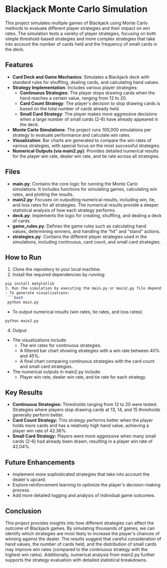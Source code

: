 # Blackjack Monte Carlo Simulation

This project simulates multiple games of Blackjack using Monte Carlo methods to evaluate different player strategies and their impact on win rates. The simulation tests a variety of player strategies, focusing on both simple threshold-based strategies and more complex strategies that take into account the number of cards held and the frequency of small cards in the deck.

## Features

- **Card Deck and Game Mechanics**: Simulates a Blackjack deck with standard rules for shuffling, dealing cards, and calculating hand values.
- **Strategy Implementation**: Includes various player strategies:
  - **Continuous Strategies**: The player stops drawing cards when the hand reaches a certain value, ranging from 12 to 20.
  - **Card Count Strategy**: The player's decision to stop drawing cards is based on the total number of cards already held.
  - **Small Card Strategy**: The player makes more aggressive decisions when a large number of small cards (2-6) have already appeared in the deck.
- **Monte Carlo Simulations**: The project runs 100,000 simulations per strategy to evaluate performance and calculate win rates.
- **Visualization**: Bar charts are generated to compare the win rates of various strategies, with special focus on the most successful strategies.
- **Numerical Outputs (via main2.py)**: Provides detailed numerical results for the player win rate, dealer win rate, and tie rate across all strategies.

## Files

- **main.py**: Contains the core logic for running the Monte Carlo simulations. It includes functions for simulating games, calculating win rates, and plotting the results.
- **main2.py**: Focuses on outputting numerical results, including win, tie, and loss rates for all strategies. The numerical results provide a deeper statistical analysis of how each strategy performs.
- **deck.py**: Implements the logic for creating, shuffling, and dealing a deck of cards.
- **game_rules.py**: Defines the game rules such as calculating hand values, determining winners, and handling the "hit" and "stand" actions.
- **strategies.py**: Contains the different player strategies used in the simulations, including continuous, card count, and small card strategies.

## How to Run

1. Clone the repository to your local machine.
2. Install the required dependencies by running:
  ```bash
  pip install matplotlib
3. Run the simulation by executing the main.py or main2.py file depending on your interest:
  - To generate visualizations:
   ```bash
   python main.py
   ```
  - To output numerical results (win rates, tie rates, and loss rates):
   ```bash
   python main2.py
   ```
4. Output
  - The visualizations include:
    - The win rates for continuous strategies.
    - A filtered bar chart showing strategies with a win rate between 40% and 45%.
    - A final chart comparing continuous strategies with the card count and small card strategies.
  - The numerical outputs in main2.py include:
    - Player win rate, dealer win rate, and tie rate for each strategy.
   
## Key Results

- **Continuous Strategies:** Thresholds ranging from 12 to 20 were tested. Strategies where players stop drawing cards at 13, 14, and 15 thresholds generally perform better.
- **Card Count Strategy:** This strategy performs better when the player holds more cards and has a relatively high hand value, achieving a player win rate of 42.36%.
- **Small Card Strategy:** Players were more aggressive when many small cards (2-6) had already been drawn, resulting in a player win rate of 42.04%.

## Future Enhancements

- Implement more sophisticated strategies that take into account the dealer's upcard.
- Explore reinforcement learning to optimize the player's decision-making process.
- Add more detailed logging and analysis of individual game outcomes.

## Conclusion

This project provides insights into how different strategies can affect the outcome of Blackjack games. By simulating thousands of games, we can identify which strategies are most likely to increase the player's chances of winning against the dealer. The results suggest that careful consideration of hand values, the number of cards held, and the distribution of small cards may improve win rates (compared to the continuous strategy with the highest win rates). Additionally, numerical analysis from main2.py further supports the strategy evaluation with detailed statistical breakdowns.
